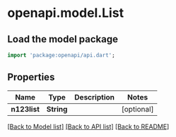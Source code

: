 # openapi.model.List

## Load the model package
```dart
import 'package:openapi/api.dart';
```

## Properties
Name | Type | Description | Notes
------------ | ------------- | ------------- | -------------
**n123list** | **String** |  | [optional] 

[[Back to Model list]](../README.md#documentation-for-models) [[Back to API list]](../README.md#documentation-for-api-endpoints) [[Back to README]](../README.md)


